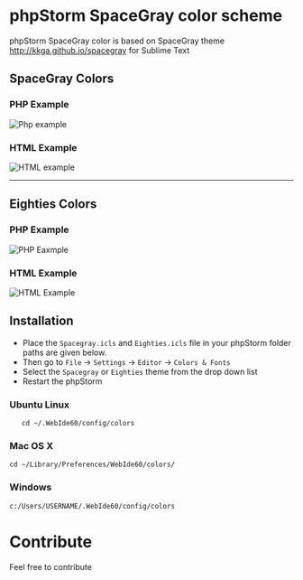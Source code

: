 phpStorm SpaceGray color scheme
==================

phpStorm SpaceGray color is based on SpaceGray theme http://kkga.github.io/spacegray for Sublime Text

## SpaceGray Colors ##

### PHP Example ###
![Php example](http://i.imgur.com/Bb3gp3d.png)

### HTML Example ###
![HTML example](http://i.imgur.com/LLfVGdA.png)

----------

## Eighties Colors ##

### PHP Example ###
![PHP Eaxmple](http://i.imgur.com/y62LMf6.png)

### HTML Example ###

![HTML Example](http://i.imgur.com/lwWGRo8.png)
## Installation ##

- Place the `Spacegray.icls` and `Eighties.icls` file in your phpStorm folder paths are given below. 
- Then go to `File` -> `Settings` -> `Editor` -> `Colors & Fonts`
- Select the `Spacegray` or `Eighties` theme from the drop down list
- Restart the phpStorm


### Ubuntu Linux ###
       cd ~/.WebIde60/config/colors

### Mac OS X ###

    cd ~/Library/Preferences/WebIde60/colors/

### Windows ###

    c:/Users/USERNAME/.WebIde60/config/colors

# Contribute #

Feel free to contribute 

